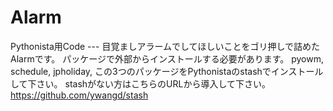# Alarm
Pythonista用Code --- 
目覚ましアラームでしてほしいことをゴリ押しで詰めたAlarmです。
パッケージで外部からインストールする必要があります。
pyowm,
schedule, 
jpholiday,
この3つのパッケージをPythonistaのstashでインストールして下さい。
stashがない方はこちらのURLから導入して下さい。
https://github.com/ywangd/stash
